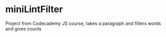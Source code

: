 # miniLintFilter
Project from Codecademy JS course, takes a paragraph and filters words and gives counts
